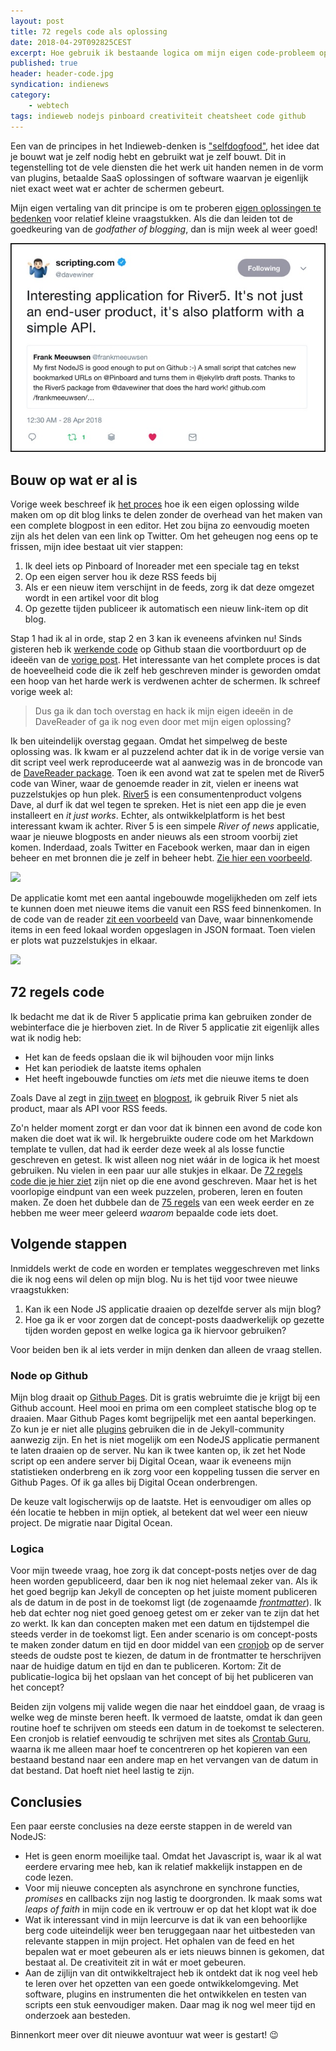 ```yaml
---
layout: post
title: 72 regels code als oplossing
date: 2018-04-29T092825CEST
excerpt: Hoe gebruik ik bestaande logica om mijn eigen code-probleem op te lossen en wat heb ik er van geleerd?
published: true
header: header-code.jpg
syndication: indienews
category: 
    - webtech
tags: indieweb nodejs pinboard creativiteit cheatsheet code github
---
```

Een van de principes in het Indieweb-denken is ["selfdogfood"](https://indieweb.org/selfdogfood), het idee dat je bouwt wat je zelf nodig hebt en gebruikt wat je zelf bouwt. Dit in tegenstelling tot de vele diensten die het werk uit handen nemen in de vorm van plugins, betaalde SaaS oplossingen of software waarvan je eigenlijk niet exact weet wat er achter de schermen gebeurt.

Mijn eigen vertaling van dit principe is om te proberen [eigen oplossingen te bedenken](https://github.com/frankmeeuwsen/diggingthelinks) voor relatief kleine vraagstukken. Als die dan leiden tot de goedkeuring van de *godfather of blogging*, dan is mijn week al weer goed!

![](../images/tweet-winer.jpg "tweet")

## Bouw op wat er al is
Vorige week beschreef ik [het proces](/dogfood/) hoe ik een eigen oplossing wilde maken om op dit blog links te delen zonder de overhead van het maken van een complete blogpost in een editor. Het zou bijna zo eenvoudig moeten zijn als het delen van een link op Twitter. Om het geheugen nog eens op te frissen, mijn idee bestaat uit vier stappen:

1. Ik deel iets op Pinboard of Inoreader met een speciale tag en tekst
2. Op een eigen server hou ik deze RSS feeds bij
3. Als er een nieuw item verschijnt in de feeds, zorg ik dat deze omgezet wordt in een artikel voor dit blog
4. Op gezette tijden publiceer ik automatisch een nieuw link-item op dit blog.

Stap 1 had ik al in orde, stap 2 en 3 kan ik eveneens afvinken nu! Sinds gisteren heb ik [werkende code](https://github.com/frankmeeuwsen/diggingthelinks) op Github staan die voortborduurt op de ideeën van de [vorige post](/dogfood/). Het interessante van het complete proces is dat de hoeveelheid code die ik zelf heb geschreven minder is geworden omdat een hoop van het harde werk is verdwenen achter de schermen. Ik schreef vorige week al:
> Dus ga ik dan toch overstag en hack ik mijn eigen ideeën in de DaveReader of ga ik nog even door met mijn eigen oplossing?

Ik ben uiteindelijk overstag gegaan. Omdat het simpelweg de beste oplossing was. Ik kwam er al puzzelend achter dat ik in de vorige versie van dit script veel werk reproduceerde wat al aanwezig was in de broncode van de [DaveReader package](https://github.com/scripting/reader). Toen ik een avond wat zat te spelen met de River5 code van Winer, waar de genoemde reader in zit, vielen er ineens wat puzzelstukjes op hun plek. [River5](https://github.com/scripting/river5) is een consumentenproduct volgens Dave, al durf ik dat wel tegen te spreken. Het is niet een app die je even installeert en _it just works_. Echter, als ontwikkelplatform is het best interessant kwam ik achter. River 5 is een simpele _River of news_ applicatie, waar je nieuwe blogposts en ander nieuws als een stroom voorbij ziet komen. Inderdaad, zoals Twitter en Facebook werken, maar dan in eigen beheer en met bronnen die je zelf in beheer hebt. [Zie hier een voorbeeld](http://radio3.io/rivers/).

![](https://screenshotscdn.firefoxusercontent.com/images/8dfc6366-abe1-4ff0-8579-46bde6ac6285.png)

De applicatie komt met een aantal ingebouwde mogelijkheden om zelf iets te kunnen doen met nieuwe items die vanuit een RSS feed binnenkomen. In de code van de reader [zit een voorbeeld](https://github.com/scripting/reader/tree/master/examples/feedFiler) van Dave, waar binnenkomende items in een feed lokaal worden opgeslagen in JSON formaat. Toen vielen er plots wat puzzelstukjes in elkaar. 

![](https://media.giphy.com/media/4jHXZ9aIKFaUM/giphy.gif)


## 72 regels code

Ik bedacht me dat ik de River 5 applicatie prima kan gebruiken zonder de webinterface die je hierboven ziet. In de River 5 applicatie zit eigenlijk alles wat ik nodig heb: 

* Het kan de feeds opslaan die ik wil bijhouden voor mijn links
* Het kan periodiek de laatste items ophalen
* Het heeft ingebouwde functies om _iets_ met die nieuwe items te doen

Zoals Dave al zegt in [zijn tweet](https://twitter.com/davewiner/status/989995345408135169) en [blogpost](http://scripting.com/2018/04/27.html#a225327), ik gebruik River 5 niet als product, maar als API voor RSS feeds. 

Zo'n helder moment zorgt er dan voor dat ik binnen een avond de code kon maken die doet wat ik wil. Ik hergebruikte oudere code om het Markdown template te vullen, dat had ik eerder deze week al als losse functie geschreven en getest. Ik wist alleen nog niet wáár in de logica ik het moest gebruiken. Nu vielen in een paar uur alle stukjes in elkaar. De [72 regels code die je hier ziet](https://github.com/frankmeeuwsen/diggingthelinks/blob/master/index.js) zijn niet op die ene avond geschreven. Maar het is het voorlopige eindpunt van een week puzzelen, proberen, leren en fouten maken. Ze doen het dubbele dan de [75 regels](https://github.com/frankmeeuwsen/pinboard/blob/master/index.js) van een week eerder en ze hebben me weer meer geleerd _waarom_ bepaalde code iets doet. 

## Volgende stappen

Inmiddels werkt de code en worden er templates weggeschreven met links die ik nog eens wil delen op mijn blog. Nu is het tijd voor twee nieuwe vraagstukken:

1. Kan ik een Node JS applicatie draaien op dezelfde server als mijn blog?
2. Hoe ga ik er voor zorgen dat de concept-posts daadwerkelijk op gezette tijden worden gepost en welke logica ga ik hiervoor gebruiken?

Voor beiden ben ik al iets verder in mijn denken dan alleen de vraag stellen. 

### Node op Github
Mijn blog draait op [Github Pages](https://pages.github.com/). Dit is gratis webruimte die je krijgt bij een Github account. Heel mooi en prima om een compleet statische blog op te draaien. Maar Github Pages komt begrijpelijk met een aantal beperkingen. Zo kun je er niet alle [plugins](http://planetjekyll.github.io/plugins/) gebruiken die in de Jekyll-community aanwezig zijn. En het is niet mogelijk om een NodeJS applicatie permanent te laten draaien op de server. Nu kan ik twee kanten op, ik zet het Node script op een andere server bij Digital Ocean, waar ik eveneens mijn statistieken onderbreng en ik zorg voor een koppeling tussen die server en Github Pages. Of ik ga alles bij Digital Ocean onderbrengen. 

De keuze valt logischerwijs op de laatste. Het is eenvoudiger om alles op één locatie te hebben in mijn optiek, al betekent dat wel weer een nieuw project. De migratie naar Digital Ocean.

### Logica
Voor mijn tweede vraag, hoe zorg ik dat concept-posts netjes over de dag heen worden gepubliceerd, daar ben ik nog niet helemaal zeker van. Als ik het goed begrijp kan Jekyll de concepten op het juiste moment publiceren als de datum in de post in de toekomst ligt (de zogenaamde [_frontmatter_](https://jekyllrb.com/docs/frontmatter/)). Ik heb dat echter nog niet goed genoeg getest om er zeker van te zijn dat het zo werkt. Ik kan dan concepten maken met een datum en tijdstempel die steeds verder in de toekomst ligt. 
Een ander scenario is om concept-posts te maken zonder datum en tijd en door middel van een [cronjob](https://nl.wikipedia.org/wiki/Cronjob) op de server steeds de oudste post te kiezen, de datum in de frontmatter te herschrijven naar de huidige datum en tijd en dan te publiceren. 
Kortom: Zit de publicatie-logica bij het opslaan van het concept of bij het publiceren van het concept?

Beiden zijn volgens mij valide wegen die naar het einddoel gaan, de vraag is welke weg de minste beren heeft. Ik vermoed de laatste, omdat ik dan geen routine hoef te schrijven om steeds een datum in de toekomst te selecteren. Een cronjob is relatief eenvoudig te schrijven met sites als [Crontab Guru](https://crontab.guru/every-1-hour), waarna ik me alleen maar hoef te concentreren op het kopieren van een bestaand bestand naar een andere map en het vervangen van de datum in dat bestand. Dat hoeft niet heel lastig te zijn.

## Conclusies

Een paar eerste conclusies na deze eerste stappen in de wereld van NodeJS:

* Het is geen enorm moeilijke taal. Omdat het Javascript is, waar ik al wat eerdere ervaring mee heb, kan ik relatief makkelijk instappen en de code lezen. 
* Voor mij nieuwe concepten als asynchrone en synchrone functies, _promises_ en callbacks zijn nog lastig te doorgronden. Ik maak soms wat _leaps of faith_ in mijn code en ik vertrouw er op dat het klopt wat ik doe
* Wat ik interessant vind in mijn leercurve is dat ik van een behoorlijke berg code uiteindelijk weer ben teruggegaan naar het uitbesteden van relevante stappen in mijn project. Het ophalen van de feed en het bepalen wat er moet gebeuren als er iets nieuws binnen is gekomen, dat bestaat al. De creativiteit zit in wát er moet gebeuren. 
* Aan de zijlijn van dit ontwikkeltraject heb ik ontdekt dat ik nog veel heb te leren over het opzetten van een goede ontwikkelomgeving. Met software, plugins en instrumenten die het ontwikkelen en testen van scripts een stuk eenvoudiger maken. Daar mag ik nog wel meer tijd en onderzoek aan besteden. 

Binnenkort meer over dit nieuwe avontuur wat weer is gestart! 😉